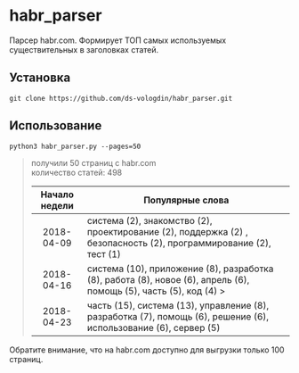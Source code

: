 # habr_parser
Парсер habr.com. Формирует ТОП самых используемых существительных в заголовках статей.

## Установка
```git clone https://github.com/ds-vologdin/habr_parser.git```

## Использование
```python3 habr_parser.py --pages=50```
> получили 50 страниц с habr.com <br>
> количество статей: 498 <br>
>
> | Начало недели |                       Популярные слова                       |
> |:-------------:|--------------------------------------------------------------|
> |  2018-04-09   | система (2), знакомство (2), проектирование (2), поддержка (2) , безопасность (2), программирование (2), тест (1) |
> |  2018-04-16   | система (10), приложение (8), разработка (8), работа (8), новое (6), апрель (6), помощь (5), часть (5), код (4)  > |
> |  2018-04-23   | часть (15), система (13), управление (8), разработка (7), помощь (6), решение (6), использование (6), сервер (5)   |

Обратите внимание, что на habr.com доступно для выгрузки только 100 страниц.

